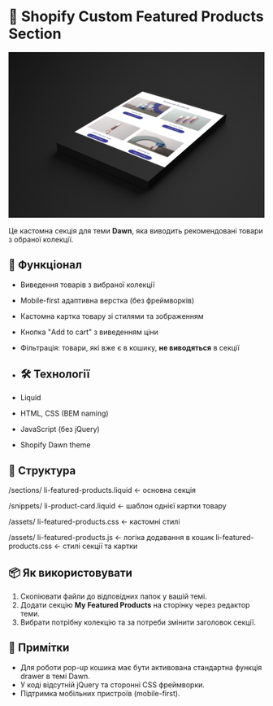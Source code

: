 # 🎯 Shopify Custom Featured Products Section
![Опис зображення](assets-img/img-02.png)

Це кастомна секція для теми **Dawn**, яка виводить рекомендовані товари з обраної колекції.

## 🚀 Функціонал

- Виведення товарів з вибраної колекції
- Mobile-first адаптивна верстка (без фреймворків)
- Кастомна картка товару зі стилями та зображенням
- Кнопка "Add to cart" з виведенням ціни
- Фільтрація: товари, які вже є в кошику, **не виводяться** в секції

- ## 🛠️ Технології

- Liquid
- HTML, CSS (BEM naming)
- JavaScript (без jQuery)
- Shopify Dawn theme

## 🔧 Структура
/sections/ li-featured-products.liquid ← основна секція

/snippets/ li-product-card.liquid ← шаблон однієї картки товару

/assets/ li-featured-products.css ← кастомні стилі

/assets/ li-featured-products.js ← логіка додавання в кошик li-featured-products.css ← стилі секції та картки


## 📦 Як використовувати

1. Скопіювати файли до відповідних папок у вашій темі.
2. Додати секцію **My Featured Products** на сторінку через редактор теми.
3. Вибрати потрібну колекцію та за потреби змінити заголовок секції.


## 🧪 Примітки

- Для роботи pop-up кошика має бути активована стандартна функція drawer в темі Dawn.
- У коді відсутній jQuery та сторонні CSS фреймворки.
- Підтримка мобільних пристроїв (mobile-first).
